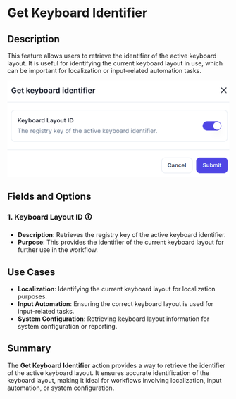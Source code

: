 # Get Keyboard Identifier  

## Description

This feature allows users to retrieve the identifier of the active keyboard layout. It is useful for identifying the current keyboard layout in use, which can be important for localization or input-related automation tasks.  

![Get Keyboard Identifier](get-keyboard-identifier.png)  

## Fields and Options  

### 1. **Keyboard Layout ID** 🛈

- **Description**: Retrieves the registry key of the active keyboard identifier.  
- **Purpose**: This provides the identifier of the current keyboard layout for further use in the workflow.  

## Use Cases

- **Localization**: Identifying the current keyboard layout for localization purposes.  
- **Input Automation**: Ensuring the correct keyboard layout is used for input-related tasks.  
- **System Configuration**: Retrieving keyboard layout information for system configuration or reporting.  

## Summary

The **Get Keyboard Identifier** action provides a way to retrieve the identifier of the active keyboard layout. It ensures accurate identification of the keyboard layout, making it ideal for workflows involving localization, input automation, or system configuration.
